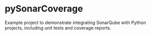 # pySonarCoverage
Example project to demonstrate integrating SonarQube with Python projects, including unit tests and coverage reports.
